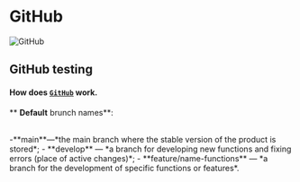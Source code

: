 # GitHub

![GitHub](https://visualmodo.com/wp-content/uploads/2018/04/Using-GitHub-To-Improve-Workflow-3.jpg)

## GitHub testing

#### How does <code>[GitHub](https://github.com/)</code> work.

<p>** <strong>Default</strong> brunch names**:</p>
<br>
-**main**—*the main branch where the stable version of the product is stored*;
- **develop** — *a branch for developing new functions and fixing errors (place of active changes)*;
- **feature/name-functions** — *a branch for the development of specific functions or features*.
